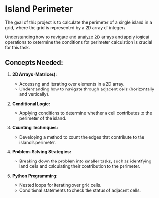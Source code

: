 # Island Perimeter

The goal of this project is to calculate the perimeter of a single island in a grid, where the grid is represented by a 2D array of integers.

Understanding how to navigate and analyze 2D arrays and apply logical operations to determine the conditions for perimeter calculation is crucial for this task.

## Concepts Needed:

1. **2D Arrays (Matrices):**
    - Accessing and iterating over elements in a 2D array.
    - Understanding how to navigate through adjacent cells (horizontally and vertically).

2. **Conditional Logic:**
    - Applying conditions to determine whether a cell contributes to the perimeter of the island.

3. **Counting Techniques:**
    - Developing a method to count the edges that contribute to the island’s perimeter.

4. **Problem-Solving Strategies:**
    - Breaking down the problem into smaller tasks, such as identifying land cells and calculating their contribution to the perimeter.

5. **Python Programming:**
    - Nested loops for iterating over grid cells.
    - Conditional statements to check the status of adjacent cells.